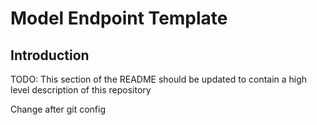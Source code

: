 # Model Endpoint Template

## Introduction 
TODO: This section of the README should be updated to contain a high level description of this repository


Change after git config